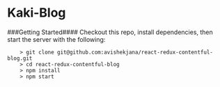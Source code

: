 # Kaki-Blog

###Getting Started####
Checkout this repo, install dependencies, then start the server with the following:

```
	> git clone git@github.com:avishekjana/react-redux-contentful-blog.git
	> cd react-redux-contentful-blog
	> npm install
	> npm start
```

